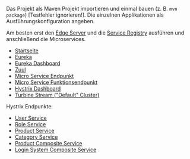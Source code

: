Das Projekt als Maven Projekt importieren und einmal bauen (z. B. `mvn package`) [Testfehler ignorieren!]. Die einzelnen Applikationen als Ausführungskonfiguration angeben.

Am besten erst den [Edge Server](edge-server/src/main/java/de/hska/vsmlab/microservice/edge/EdgeServerApplication.java) und die [Service Registry](service-registry/src/main/java/de/hska/vsmlab/microservice/registry/ServiceRegistryApplication.java) ausführen und anschließend die Microservices. 

* [Startseite](http://localhost:8088/index.html)  
* [Eureka](http://localhost:8088/eureka)  
* [Eureka Dashboard](http://localhost:8088/eureka-ui/)  
* [Zuul](http://localhost:8089/api)
* [Micro Service Endpunkt](http://localhost:8089/api/appservice)
* [Micro Service Funktionsendpunkt](http://localhost:8089/api/appservice/appname)
* [Hystrix Dashboard](http://localhost:8097/hystrix)
* [Turbine Stream ("Default" Cluster)](http://localhost:8097/turbine.stream?cluster=default)

Hystrix Endpunkte:
* [User Service](http://localhost:8759/actuator/hystrix.stream)
* [Role Service](http://localhost:8760/actuator/hystrix.stream)
* [Product Service](http://localhost:8091/actuator/hystrix.stream)
* [Category Service](http://localhost:8761/actuator/hystrix.stream)
* [Product Composite Service](http://localhost:8763/actuator/hystrix.stream)
* [Login System Composite Service](http://localhost:8762/actuator/hystrix.stream)

